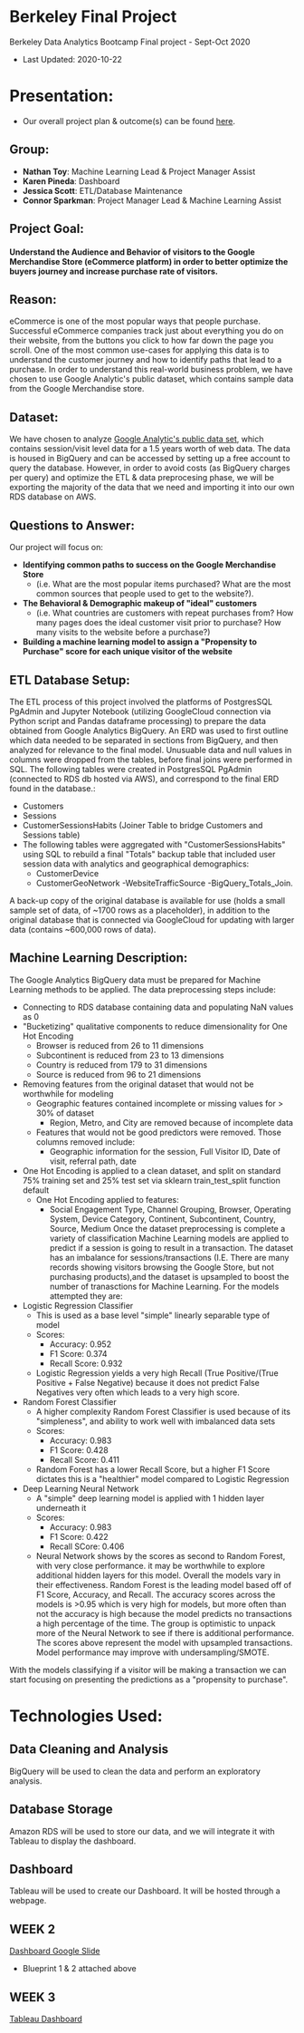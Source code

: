 # Berkeley Final Project
Berkeley Data Analytics Bootcamp Final project - Sept-Oct 2020
- Last Updated: 2020-10-22

# Presentation:
- Our overall project plan & outcome(s) can be found [here](https://docs.google.com/presentation/d/1IJwm4imWicTFp8LapvV8N88eyIyjYjRl-6_hksx4jWI/edit?usp=sharing).

## Group:
- **Nathan Toy**: Machine Learning Lead & Project Manager Assist
- **Karen Pineda**: Dashboard
- **Jessica Scott**: ETL/Database Maintenance
- **Connor Sparkman**: Project Manager Lead & Machine Learning Assist

## Project Goal:
 #### Understand the Audience and Behavior of visitors to the Google Merchandise Store (eCommerce platform) in order to better optimize the buyers journey and increase purchase rate of visitors.

## Reason:
eCommerce is one of the most popular ways that people purchase. Successful eCommerce companies track just about everything you do on their website, from the buttons you click to how far down the page you scroll. One of the most common use-cases for applying this data is to understand the customer journey and how to identify paths that lead to a purchase. 
In order to understand this real-world business problem, we have chosen to use Google Analytic's public dataset, which contains sample data from the Google Merchandise store.

## Dataset:
We have chosen to analyze [Google Analytic's public data set](https://support.google.com/analytics/answer/7586738?hl=en), which contains session/visit level data for a 1.5 years worth of web data. The data is housed in BigQuery and can be accessed by setting up a free account to query the database.
However, in order to avoid costs (as BigQuery charges per query) and optimize the ETL & data preprocesing phase, we will be exporting the majority of the data that we need and importing it into our own RDS database on AWS.

## Questions to Answer:
Our project will focus on:
- **Identifying common paths to success on the Google Merchandise Store**
  - (i.e. What are the most popular items purchased? What are the most common sources that people used to get to the website?). 
- **The Behavioral & Demographic makeup of "ideal" customers**
  - (i.e. What countries are customers with repeat purchases from? How many pages does the ideal customer visit prior to purchase? How many visits to the website before a purchase?)
- **Building a machine learning model to assign a "Propensity to Purchase" score for each unique visitor of the website**

## ETL Database Setup:
The ETL process of this project involved the platforms of PostgresSQL PgAdmin and Jupyter Notebook (utilizing GoogleCloud connection via Python script and Pandas dataframe processing) to prepare the data obtained from Google Analytics BigQuery. An ERD was used to first outline which data needed to be separated in sections from BigQuery, and then analyzed for relevance to the final model. Unusuable data and null values in columns were dropped from the tables, before final joins were performed in SQL. The following tables were created in PostgresSQL PgAdmin (connected to RDS db hosted via AWS), and correspond to the final ERD found in the database.:
  - Customers
  - Sessions
  - CustomerSessionsHabits (Joiner Table to bridge Customers and Sessions table)
   - The following tables were aggregated with "CustomerSessionsHabits" using SQL to rebuild a final "Totals" backup table that included user session data with analytics and geographical demographics:
       - CustomerDevice
       - CustomerGeoNetwork
       -WebsiteTrafficSource
       -BigQuery_Totals_Join.
   
A back-up copy of the original database is available for use (holds a small sample set of data, of ~1700 rows as a placeholder), in addition to the original database that is connected via GoogleCloud for updating with larger data (contains ~600,000 rows of data). 

## Machine Learning Description:
The Google Analytics BigQuery data must be prepared for Machine Learning methods to be applied. The data preprocessing steps include:
 - Connecting to RDS database containing data and populating NaN values as 0
 - "Bucketizing" qualitative components to reduce dimensionality for One Hot Encoding
   - Browser is reduced from 26 to 11 dimensions
   - Subcontinent is reduced from 23 to 13 dimensions
   - Country is reduced from 179 to 31 dimensions
   - Source is reduced from 96 to 21 dimensions
 - Removing features from the original dataset that would not be worthwhile for modeling
   - Geographic features contained incomplete or missing values for > 30% of dataset 
     -  Region, Metro, and City are removed because of incomplete data
   - Features that would not be good predictors were removed. Those columns removed include:
     - Geographic information for the session, Full Visitor ID, Date of visit, referral path, date  
 - One Hot Encoding is applied to a clean dataset, and split on standard 75% training set and 25% test set via sklearn train_test_split function default
   - One Hot Encoding applied to features:
     - Social Engagement Type, Channel Grouping, Browser, Operating System, Device Category, Continent, Subcontinent, Country, Source, Medium
Once the dataset preprocessing is complete a variety of classification Machine Learning models are applied to predict if a session is going to result in a transaction. The dataset has an imbalance for sessions/transactions (I.E. There are many records showing visitors browsing the Google Store, but not purchasing products),and the dataset is upsampled to boost the number of tranasctions for Machine Learning. For the models attempted they are:
 - Logistic Regression Classifier
   - This is used as a base level "simple" linearly separable type of model
   - Scores:
     - Accuracy: 0.952
     - F1 Score: 0.374
     - Recall Score:  0.932
   - Logistic Regression yields a very high Recall (True Positive/(True Positive + False Negative) because it does not predict False Negatives very often which leads to a very high score.
 - Random Forest Classifier
   - A higher complexity Random Forest Classifier is used because of its "simpleness", and ability to work well with imbalanced data sets
   - Scores:
     - Accuracy: 0.983
     - F1 Score: 0.428
     - Recall Score: 0.411
   - Random Forest has a lower Recall Score, but a higher F1 Score dictates this is a "healthier" model compared to Logistic Regression
 - Deep Learning Neural Network
   - A "simple" deep learning model is applied with 1 hidden layer underneath it
   - Scores: 
     - Accuracy: 0.983
     - F1 Score: 0.422
     - Recall SCore: 0.406
   - Neural Network shows by the scores as second to Random Forest, with very close performance. it may be worthwhile to explore additional hidden layers for this model.
Overall the models vary in their effectiveness. Random Forest is the leading model based off of F1 Score, Accuracy, and Recall. The accuracy scores across the models is >0.95 which is very high for models, but more often than not the accuracy is high because the model predicts no transactions a high percentage of the time. The group is optimistic to unpack more of the Neural Network to see if there is additional performance. The scores above represent the model with upsampled transactions. Model performance may improve with undersampling/SMOTE.
 
With the models classifying if a visitor will be making a transaction we can start focusing on presenting the predictions as a "propensity to purchase".

# Technologies Used:
## Data Cleaning and Analysis
BigQuery will be used to clean the data and perform an exploratory analysis.
 
## Database Storage
 Amazon RDS will be used to store our data, and we will integrate it with Tableau to display the dashboard.

## Dashboard
Tableau will be used to create our Dashboard. It will be hosted through a webpage. 


## WEEK 2 
[Dashboard Google Slide](https://docs.google.com/presentation/d/1U8UInYX9gbfdw8o_efzpRncUv3fY-gJfF8pdPaCVu8A/edit?usp=sharing)

- Blueprint 1 & 2 attached above  

## WEEK 3
[Tableau Dashboard](https://public.tableau.com/shared/92WF9ZBZ6?:display_count=y&:origin=viz_share_link)
